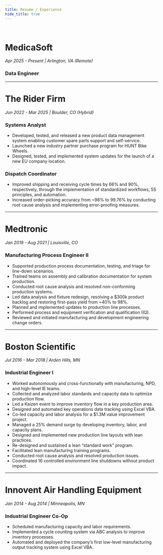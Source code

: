 ```yaml
---
title: Resume / Experience
hide_title: true
---
```

<br>

# MedicaSoft
*Apr 2025 - Present | Arlington, VA (Remote)*  

### Data Engineer

---
# The Rider Firm  
*Jun 2022 - Mar 2025 | Boulder, CO (Hybrid)*  

### Systems Analyst
- Developed, tested, and released a new product data management system enabling customer spare parts support and self-service.  
- Launched a new industry partner purchase program for HUNT Bike Wheels.  
- Designed, tested, and implemented system updates for the launch of a new EU company location.  

### Dispatch Coordinator
- Improved shipping and receiving cycle times by 66% and 90%, respectively, through the implementation of standardized workflows, 5S principles, and automation.  
- Increased order-picking accuracy from ~98% to 99.76% by conducting root cause analysis and implementing error-proofing measures.  

---
# Medtronic 
*Jan 2019 - Aug 2021 | Louisville, CO*  

### Manufacturing Process Engineer II

- Supported production process documentation, testing, and triage for line-down scenarios.  
- Trained teams on assembly and calibration documentation for system production.  
- Conducted root cause analysis and resolved non-conforming production systems.  
- Led data analysis and fixture redesign, resolving a $300k product backlog and restoring first-pass yield from ~40% to 98%.  
- Planned and implemented updates to production line processes.  
- Performed process and equipment verification and qualification (IQ).  
- Reviewed and initiated manufacturing and development engineering change orders.  

---
# Boston Scientific
*Jul 2016 - Mar 2018 | Arden Hills, MN*  

### Industrial Engineer I
- Worked autonomously and cross-functionally with manufacturing, NPD, and high-level IE teams.  
- Collected and analyzed labor standards and capacity data to optimize production flow.  
- Led a Kaizen event to improve inventory flow in a key production area.  
- Designed and automated key operations data tracking using Excel VBA.  
- Co-led capacity and labor analysis for a $1.3M value improvement project.  
- Managed a 25% demand surge by developing inventory, labor, and capacity plans.  
- Designed and implemented new production line layouts with lean practices.  
- Re-designed and sustained a lean “standard work” program.  
- Facilitated lean manufacturing training programs.  
- Conducted root cause analysis and resolved production issues.  
- Coordinated 16 controlled environment line shutdowns without product impact.  

---
# Innovent Air Handling Equipment  
*Jan 2014 - Aug 2014 | Minneapolis, MN*  

### Industrial Engineer Co-Op
- Scheduled manufacturing capacity and labor requirements.  
- Implemented a cycle counting system via ABC analysis to improve inventory processes.  
- Automated and deployed the company’s first low-level manufacturing output tracking system using Excel VBA.  
